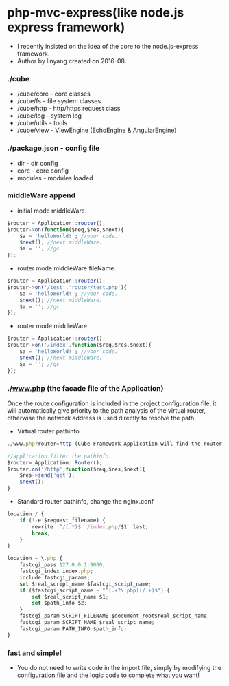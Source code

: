 # php-mvc-express(like node.js express framework)
* I recently insisted on the idea of the core to the node.js-express framework.
* Author by linyang created on 2016-08.

### ./cube
* /cube/core - core classes
* /cube/fs - file system classes
* /cube/http - http/https request class
* /cube/log - system log
* /cube/utils - tools
* /cube/view - ViewEngine (EchoEngine & AngularEngine)


### ./package.json - config file
*  dir - dir config
*  core - core config
*  modules - modules loaded

### middleWare append
* initial mode middleWare.
```javascript
$router = Application::router();
$router->on(function($req,$res,$next){
    $a = 'helloWorld!'; //your code.
    $next(); //next middleWare.
    $a = ''; //gc
});
```
* router mode middleWare fileName.
```javascript
$router = Application::router();
$router->on('/test','router/test.php'){
    $a = 'helloWorld!'; //your code.
    $next(); //next middleWare.
    $a = ''; //gc
});
```
* router mode middleWare.
```javascript
$router = Application::router();
$router->on('/index',function($req,$res,$next){
    $a = 'helloWorld!'; //your code.
    $next(); //next middleWare.
    $a = ''; //gc
});
```
### ./www.php (the facade file of the Application)
Once the route configuration is included in the project configuration file,
it will automatically give priority to the path analysis of the virtual router,
otherwise the network address is used directly to resolve the path.
* Virtual router pathinfo
```javascript
./www.php?router=http (Cube Framework Application will find the router config from the package.json)

//application filter the pathinfo.
$router= Application::Router();
$router.on('/http',function($req,$res,$next){
    $res->send('get');
    $next();
}
```
* Standard router pathinfo, change the nginx.conf
```javascript
location / {
    if (!-e $request_filename) {
        rewrite  ^/(.*)$  /index.php/$1  last;
        break;
    }
}

location ~ \.php {
    fastcgi_pass 127.0.0.1:9000;
    fastcgi_index index.php;
    include fastcgi_params;
    set $real_script_name $fastcgi_script_name;
    if ($fastcgi_script_name ~ "^(.+?\.php)(/.+)$") {
        set $real_script_name $1;
        set $path_info $2;
    }
    fastcgi_param SCRIPT_FILENAME $document_root$real_script_name;
    fastcgi_param SCRIPT_NAME $real_script_name;
    fastcgi_param PATH_INFO $path_info;
}
```

### fast and simple!
* You do not need to write code in the import file, simply by modifying the configuration file and the logic code to complete what you want!

